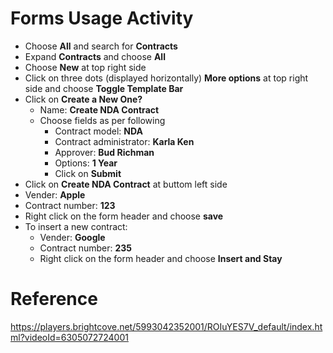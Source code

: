 # Forms Usage Activity

- Choose **All** and search for **Contracts**
- Expand **Contracts** and choose **All** 
- Choose **New** at top right side
- Click on three dots (displayed horizontally) **More options** at top right side and choose **Toggle Template Bar**
- Click on **Create a New One?**
  - Name: **Create NDA Contract**
  - Choose fields as per following
      - Contract model: **NDA**
      - Contract administrator: **Karla Ken**
      - Approver: **Bud Richman**
      - Options: **1 Year**
      - Click on **Submit**
- Click on **Create NDA Contract** at buttom left side
- Vender: **Apple**
- Contract number: **123**
- Right click on the form header and choose **save**
- To insert a new contract:
  -  Vender: **Google**
  - Contract number: **235**
  - Right click on the form header and choose **Insert and Stay**

# Reference

https://players.brightcove.net/5993042352001/ROIuYES7V_default/index.html?videoId=6305072724001
